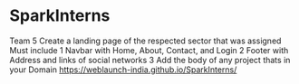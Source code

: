 # SparkInterns
Team 5
Create a landing page of the respected sector that was assigned
Must include
1 Navbar with Home, About, Contact, and Login
2 Footer with Address and links of social networks
3 Add the body of any project thats in your Domain
https://weblaunch-india.github.io/SparkInterns/
